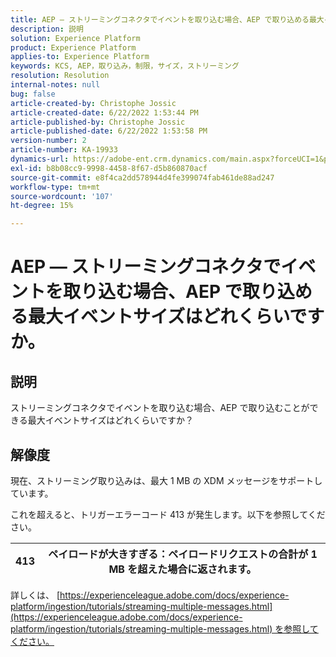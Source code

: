```yaml
---
title: AEP — ストリーミングコネクタでイベントを取り込む場合、AEP で取り込める最大イベントサイズはどれくらいですか。
description: 説明
solution: Experience Platform
product: Experience Platform
applies-to: Experience Platform
keywords: KCS, AEP，取り込み，制限，サイズ，ストリーミング
resolution: Resolution
internal-notes: null
bug: false
article-created-by: Christophe Jossic
article-created-date: 6/22/2022 1:53:44 PM
article-published-by: Christophe Jossic
article-published-date: 6/22/2022 1:53:58 PM
version-number: 2
article-number: KA-19933
dynamics-url: https://adobe-ent.crm.dynamics.com/main.aspx?forceUCI=1&pagetype=entityrecord&etn=knowledgearticle&id=16f23eb7-32f2-ec11-bb3d-6045bd0158c7
exl-id: b8b08cc9-9998-4458-8f67-d5b860870acf
source-git-commit: e8f4ca2dd578944d4fe399074fab461de88ad247
workflow-type: tm+mt
source-wordcount: '107'
ht-degree: 15%

---
```


# AEP — ストリーミングコネクタでイベントを取り込む場合、AEP で取り込める最大イベントサイズはどれくらいですか。

## 説明

ストリーミングコネクタでイベントを取り込む場合、AEP で取り込むことができる最大イベントサイズはどれくらいですか？

## 解像度


現在、ストリーミング取り込みは、最大 1 MB の XDM メッセージをサポートしています。

これを超えると、トリガーエラーコード 413 が発生します。以下を参照してください。




| 413 | ペイロードが大きすぎる：ペイロードリクエストの合計が 1 MB を超えた場合に返されます。 |
| --- | --- |




詳しくは、 [https://experienceleague.adobe.com/docs/experience-platform/ingestion/tutorials/streaming-multiple-messages.html](https://experienceleague.adobe.com/docs/experience-platform/ingestion/tutorials/streaming-multiple-messages.html) を参照してください。
